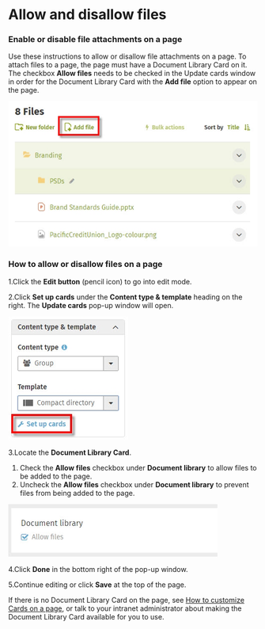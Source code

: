 # Allow and disallow files

### Enable or disable file attachments on a page

Use these instructions to allow or disallow file attachments on a page. To attach files to a page, the page must have a Document Library Card on it. The checkbox **Allow files** needs to be checked in the Update cards window in order for the Document Library Card with the **Add file** option to appear on the page.

![](../../.gitbook/assets/1%20%2864%29.jpg)



### How to allow or disallow files on a page

1.Click the **Edit button** \(pencil icon\) to go into edit mode.

2.Click **Set up cards** under the **Content type & template** heading on the right. The **Update cards** pop-up window will open.

![](../../.gitbook/assets/2%20%289%29.jpg)



3.Locate the **Document Library Card**. 

1. Check the **Allow files** checkbox under **Document library** to allow files to be added to the page.
2. Uncheck the **Allow files** checkbox under **Document library** to prevent files from being added to the page.

![](../../.gitbook/assets/3%20%283%29.jpg)



4.Click **Done** in the bottom right of the pop-up window.

5.Continue editing or click **Save** at the top of the page.

​If there is no Document Library Card on the page, see [How to customize Cards on a page](../add-pages-and-sections/modify-templates.md), or talk to your intranet administrator about making the Document Library Card available for you to use.  


